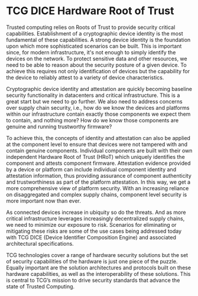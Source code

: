 # TCG DICE Hardware Root of Trust
Trusted computing relies on Roots of Trust to provide security critical capabilities.  Establishment of a cryptographic device identity is the most fundamental of these capabilities.  A strong device identity is the foundation upon which more sophisticated scenarios can be built.  This is important since, for modern infrastructure, it's not enough to simply identify the devices on the network.  To protect sensitive data and other resources, we need to be able to reason about the security posture of a given device.  To achieve this requires not only identification of devices but the capability for the device to reliably attest to a variety of device characteristics.

Cryptographic device identity and attestation are quickly becoming baseline security functionality in datacenters and critical infrastructure.  This is a great start but we need to go further.  We also need to address concerns over supply chain security, i.e., how do we know the devices and platforms within our infrastructure contain exactly those components we expect them to contain, and nothing more?  How do we know those components are genuine and running trustworthy firmware?

To achieve this, the concepts of identity and attestation can also be applied at the component level to ensure that devices were not tampered with and contain genuine components.  Individual components are built with their own independent Hardware Root of Trust (HRoT) which uniquely identifies the component and attests component firmware.  Attestation evidence provided by a device or platform can include individual component identity and attestation information, thus providing assurance of component authenticity and trustworthiness as part of the platform attestation.  In this way, we get a more comprehensive view of platform security.  With an increasing reliance on disaggregated and complex supply chains, component level security is more important now than ever.

As connected devices increase in ubiquity so do the threats.  And as more critical infrastructure leverages increasingly decentralized supply chains, we need to minimize our exposure to risk.  Scenarios for eliminating or mitigating these risks are some of the use cases being addressed today with TCG DICE (Device Identifier Composition Engine) and associated architectural specifications.  

TCG technologies cover a range of hardware security solutions but the set of security capabilities of the hardware is just one piece of the puzzle.  Equally important are the solution architectures and protocols built on these hardware capabilities, as well as the interoperability of these solutions.  This is central to TCG’s mission to drive security standards that advance the state of Trusted Computing.
